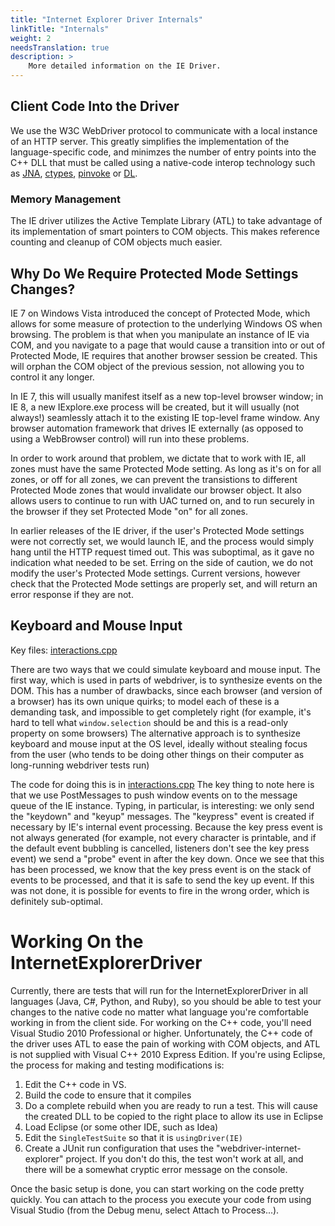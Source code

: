 ```yaml
---
title: "Internet Explorer Driver Internals"
linkTitle: "Internals"
weight: 2
needsTranslation: true
description: >
    More detailed information on the IE Driver.
---
```


## Client Code Into the Driver

We use the W3C WebDriver protocol to communicate with a local instance of an HTTP server. This greatly simplifies the implementation of the language-specific code, and minimzes the number of entry points into the C++ DLL that must be called using a native-code interop technology such as [JNA](https://jna.dev.java.net/), [ctypes](http://docs.python.org/library/ctypes.html), [pinvoke](http://msdn.microsoft.com/en-us/library/aa446536.aspx) or [DL](http://www.ruby-doc.org/stdlib/libdoc/dl/rdoc/index.html).

### Memory Management

The IE driver utilizes the Active Template Library (ATL) to take advantage of its implementation of smart pointers to COM objects. This makes reference counting and cleanup of COM objects much easier.

## Why Do We Require Protected Mode Settings Changes?

IE 7 on Windows Vista introduced the concept of Protected Mode, which allows for some measure of protection to the underlying Windows OS when browsing. The problem is that when you manipulate an instance of IE via COM, and you navigate to a page that would cause a transition into or out of Protected Mode, IE requires that another browser session be created. This will orphan the COM object of the previous session, not allowing you to control it any longer.

In IE 7, this will usually manifest itself as a new top-level browser window; in IE 8, a new IExplore.exe process will be created, but it will usually (not always!) seamlessly attach it to the existing IE top-level frame window. Any browser automation framework that drives IE externally (as opposed to using a WebBrowser control) will run into these problems.

In order to work around that problem, we dictate that to work with IE, all zones must have the same Protected Mode setting. As long as it's on for all zones, or off for all zones, we can prevent the transistions to different Protected Mode zones that would invalidate our browser object. It also allows users to continue to run with UAC turned on, and to run securely in the browser if they set Protected Mode "on" for all zones.

In earlier releases of the IE driver, if the user's Protected Mode settings were not correctly set, we would launch IE, and the process would simply hang until the HTTP request timed out. This was suboptimal, as it gave no indication what needed to be set. Erring on the side of caution, we do not modify the user's Protected Mode settings. Current versions, however check that the Protected Mode settings are properly set, and will return an error response if they are not.

## Keyboard and Mouse Input

Key files: [interactions.cpp](https://github.com/SeleniumHQ/selenium/blob/master/cpp/webdriver-interactions/interactions.cpp)

There are two ways that we could simulate keyboard and mouse input. The first way, which is used in parts of webdriver, is to synthesize events on the DOM. This has a number of drawbacks, since each browser (and version of a browser) has its own unique quirks; to model each of these is a demanding task, and impossible to get completely right (for example, it's hard to tell what `window.selection` should be and this is a read-only property on some browsers) The alternative approach is to synthesize keyboard and mouse input at the OS level, ideally without stealing focus from the user (who tends to be doing other things on their computer as long-running webdriver tests run)

The code for doing this is in [interactions.cpp](https://github.com/SeleniumHQ/selenium/blob/master/cpp/webdriver-interactions/interactions.cpp) The key thing to note here is that we use PostMessages to push window events on to the message queue of the IE instance. Typing, in particular, is interesting: we only send the "keydown" and "keyup" messages. The "keypress" event is created if necessary by IE's internal event processing. Because the key press event is not always generated (for example, not every character is printable, and if the default event bubbling is cancelled, listeners don't see the key press event) we send a "probe" event in after the key down. Once we see that this has been processed, we know that the key press event is on the stack of events to be processed, and that it is safe to send the key up event. If this was not done, it is possible for events to fire in the wrong order, which is definitely sub-optimal.

# Working On the InternetExplorerDriver

Currently, there are tests that will run for the InternetExplorerDriver in all languages (Java, C#, Python, and Ruby), so you should be able to test your changes to the native code no matter what language you're comfortable working in from the client side. For working on the C++ code, you'll need Visual Studio 2010 Professional or higher. Unfortunately, the C++ code of the driver uses ATL to ease the pain of working with COM objects, and ATL is not supplied with Visual C++ 2010 Express Edition.  If you're using Eclipse, the process for making and testing modifications is:

1. Edit the C++ code in VS.
1. Build the code to ensure that it compiles
1. Do a complete rebuild when you are ready to run a test. This will cause the created DLL to be copied to the right place to allow its use in Eclipse
1. Load Eclipse (or some other IDE, such as Idea)
1. Edit the `SingleTestSuite` so that it is `usingDriver(IE)`
1. Create a JUnit run configuration that uses the "webdriver-internet-explorer" project. If you don't do this, the test won't work at all, and there will be a somewhat cryptic error message on the console.

Once the basic setup is done, you can start working on the code pretty quickly. You can attach to the process you execute your code from using Visual Studio (from the Debug menu, select Attach to Process...).
